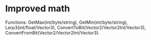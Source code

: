 # Improved math
Functions:
GetMax(int/byte/string),
GetMin(int/byte/string),
Lerp3(int/float/Vector3),
ConvertToBit(Vector2/Vector2Int/Vector3),
ConvertFromBit(Vector2/Vector2Int/Vector3).

